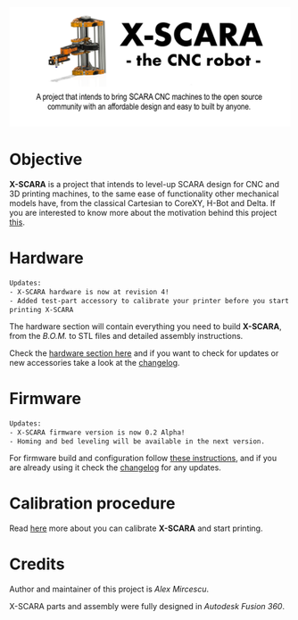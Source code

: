 ![X-SCARA](images/repository-logo.png)

Objective
===
**X-SCARA** is a project that intends to level-up SCARA design for CNC and 3D printing machines, to the same ease of functionality other mechanical models have, from the classical Cartesian to CoreXY, H-Bot and Delta. If you are interested to know more about the motivation behind this project [this](README_LONG.md).

Hardware
===

    Updates: 
    - X-SCARA hardware is now at revision 4!
    - Added test-part accessory to calibrate your printer before you start printing X-SCARA

The hardware section will contain everything you need to build **X-SCARA**, from the *B.O.M.* to STL files and detailed assembly instructions. 

Check the [hardware section here](hardware/README.md) and if you want to check for updates or new accessories take a look at the [changelog](hardware/CHANGELOG.md).

Firmware
===
    Updates:
    - X-SCARA firmware version is now 0.2 Alpha! 
    - Homing and bed leveling will be available in the next version.

For firmware build and configuration follow [these instructions](firmware/README.md), and if you are already using it check the [changelog](firmware/CHANGELOG.md) for any updates.

Calibration procedure
===
Read [here](CALIBRATION.md) more about you can calibrate **X-SCARA** and start printing.

Credits
===
Author and maintainer of this project is *Alex Mircescu*.

X-SCARA parts and assembly were fully designed in *Autodesk Fusion 360*.

